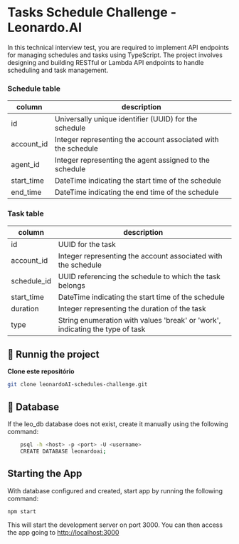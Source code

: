 # Tasks Schedule Challenge - Leonardo.AI

In this technical interview test, you are required to implement API endpoints for managing schedules and tasks using TypeScript. 
The project involves designing and building RESTful or Lambda API endpoints to handle scheduling and task management.

### Schedule table
| column | description |
| --- | --- |
| id | Universally unique identifier (UUID) for the schedule |
| account_id | Integer representing the account associated with the schedule |
| agent_id | Integer representing the agent assigned to the schedule |
| start_time | DateTime indicating the start time of the schedule |
| end_time   | DateTime indicating the end time of the schedule |

### Task table
| column | description |
| --- | --- |
| id | UUID for the task |
| account_id | Integer representing the account associated with the schedule |
| schedule_id | UUID referencing the schedule to which the task belongs |
| start_time | DateTime indicating the start time of the schedule |
| duration   | Integer representing the duration of the task |
| type       | String enumeration with values 'break' or 'work', indicating the type of task |

## 🧭 Runnig the project

**Clone este repositório**

```bash
git clone leonardoAI-schedules-challenge.git
```

## 🔖 Database
If the leo_db database does not exist, create it manually using the following command:
```bash
    psql -h <host> -p <port> -U <username>
    CREATE DATABASE leonardoai;
```

## Starting the App
With database configured and created, start app by running the following command:

    npm start

This will start the development server on port 3000. You can then access the app going to [http://localhost:3000](http://localhost:3000)
